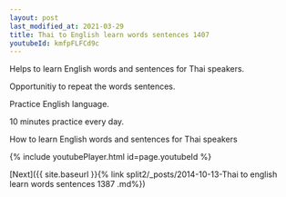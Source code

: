 ```yaml
---
layout: post
last_modified_at: 2021-03-29
title: Thai to English learn words sentences 1407 
youtubeId: kmfpFLFCd9c
---
```

 
 
Helps to learn English words and sentences for Thai speakers.

Opportunitiy to repeat the words sentences. 

Practice English language. 
 
10 minutes practice every day. 
 
How to learn English words and sentences for Thai speakers 
 
{% include youtubePlayer.html id=page.youtubeId %}
 
 
[Next]({{ site.baseurl }}{% link  split2/_posts/2014-10-13-Thai to english learn words sentences 1387 .md%})
 
